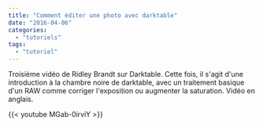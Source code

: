 ```yaml
---
title: "Comment éditer une photo avec darktable"
date: "2016-04-06"
categories: 
  - "tutoriels"
tags: 
  - "tutoriel"
---
```


Troisième vidéo de Ridley Brandt sur Darktable. Cette fois, il s'agit d'une introduction à la chambre noire de darktable, avec un traitement basique d'un RAW comme corriger l'exposition ou augmenter la saturation. Vidéo en anglais.

{{< youtube MGab-0irviY >}}